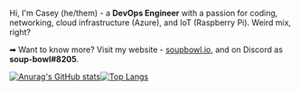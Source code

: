 
Hi, I'm Casey (he/them) - a **DevOps Engineer** with a passion for coding, networking, cloud infrastructure (Azure), and IoT (Raspberry Pi). Weird mix, right?

<!--
A word on how I determine the difference between 'experienced' and 'dabbled'.
My personal conditions of considering myself experienced follow this ruleset:

* Have I used this for more than 3 years?
* Am I able to recall some basic principles/functions without needing to Google?
* Can I spot good and bad practices in this technology? Do I know appropriate use-case scenarios?
* Have I used, or is my code in Production somewhere in the universe?

Professional qualifications in areas will leapfrog the above requirements.
-->

<!--🚀 I have experience in [PHP](https://github.com/soup-bowl/kebabble), MySQL, C#, Microsoft SQL, [WordPress](https://github.com/soup-bowl/wp-simple-smtp), Git, Subversion, [Docker](https://github.com/soup-bowl?tab=packages), Windows (IIS) & Linux (NGINX) Application Infrastructure management.

🖥️ I have dabbled in Java, [Python](https://github.com/soup-bowl/XperiaPlay-Tools), [JavaScript](https://github.com/soup-bowl/labs) (NodeJS, [React](https://github.com/soup-bowl/whatsth.is)), [CSS](https://github.com/soup-bowl/labs), Inkscape (Vectors), Flash Professional (ActionScript), HomeAssistant, and more.-->

➡ Want to know more? Visit my website - [soupbowl.io][soupbowl], and on Discord as **soup-bowl#8205**.

[![Anurag's GitHub stats](https://github-readme-stats.vercel.app/api?username=soup-bowl&theme=dracula)](https://github.com/anuraghazra/github-readme-stats)[![Top Langs](https://github-readme-stats.vercel.app/api/top-langs/?username=soup-bowl&layout=compact&theme=dracula)](https://github.com/anuraghazra/github-readme-stats)

[soupbowl]: https://soupbowl.io
